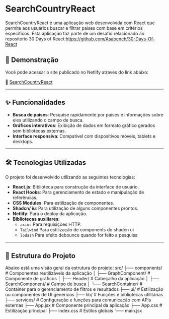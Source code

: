 # SearchCountryReact

SearchCountryReact é uma aplicação web desenvolvida com React que permite aos usuários buscar e filtrar países com base em critérios específicos. Esta aplicação faz parte de um desafio relacionado ao repositorio 30 Days of React:https://github.com/Asabeneh/30-Days-Of-React

## 🚀 Demonstração

Você pode acessar o site publicado no Netlify através do link abaixo:

🔗 [SearchCountryReact](https://searchcountryreact.netlify.app)

---

## ✨ Funcionalidades

- **Busca de países**: Pesquise rapidamente por países e informações sobre eles utilizando o campo de busca.
- **Gráficos interativos**: Exibição de dados em formato gráfico gerados sem bibliotecas externas.
- **Interface responsiva**: Compatível com dispositivos móveis, tablets e desktops.

---

## 🛠️ Tecnologias Utilizadas

O projeto foi desenvolvido utilizando as seguintes tecnologias:

- **React.js**: Biblioteca para construção da interface de usuário.
- **React Hooks**: Para gerenciamento de estado e manipulação de referências.
- **CSS Modules**: Para estilização de componentes.
- **Shadcn/ iu**: Para utilização de alguns componentes prontos.
- **Netlify**: Para o deploy da aplicação.
- **Bibliotecas auxiliares**:
  - `axios` Para requisições HTTP.
  - `Tailwind` Para estilização de components do shadcn ui
  - `lodash` Para efeito debounce quando for feito a pesquisa

---

## 📂 Estrutura do Projeto

Abaixo está uma visão geral da estrutura do projeto:
src/
 ├── components/ # Componentes reutilizáveis da aplicação 
 │ ├── GraphComponent/ # Componente de gráficos 
 │ ├── Header/ # Cabeçalho da aplicação 
 │ ├── SearchComponent/ # Campo de busca 
 │ └── SearchContainer/ # Container para o gerenciamento de filtros e resultados 
 ├── ui/ # Estilização ou componentes de UI genéricos 
 ├── lib/ # Funções e bibliotecas utilitárias 
 ├── services/ # Configuração e funções para comunicação com APIs externas 
 ├── App.jsx # Componente principal da aplicação 
 ├── App.css # Estilização principal 
 ├── index.css # Estilos globais 
 └── main.jsx

